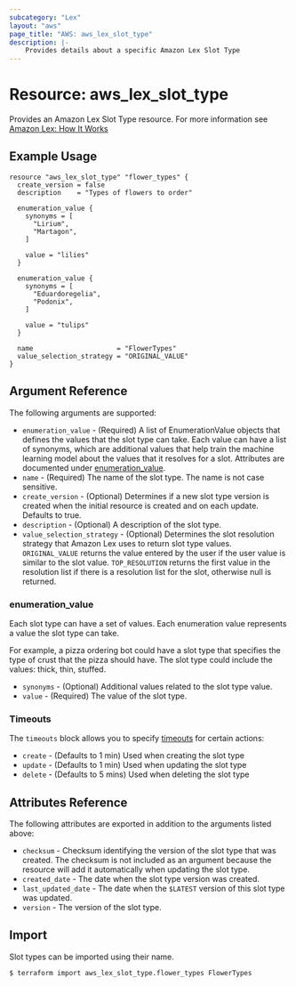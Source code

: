 ```yaml
---
subcategory: "Lex"
layout: "aws"
page_title: "AWS: aws_lex_slot_type"
description: |-
    Provides details about a specific Amazon Lex Slot Type
---
```


# Resource: aws_lex_slot_type

Provides an Amazon Lex Slot Type resource. For more information see
[Amazon Lex: How It Works](https://docs.aws.amazon.com/lex/latest/dg/how-it-works.html)

## Example Usage

```hcl
resource "aws_lex_slot_type" "flower_types" {
  create_version = false
  description    = "Types of flowers to order"

  enumeration_value {
    synonyms = [
      "Lirium",
      "Martagon",
    ]

    value = "lilies"
  }

  enumeration_value {
    synonyms = [
      "Eduardoregelia",
      "Podonix",
    ]

    value = "tulips"
  }

  name                     = "FlowerTypes"
  value_selection_strategy = "ORIGINAL_VALUE"
}
```

## Argument Reference

The following arguments are supported:

* `enumeration_value` - (Required) A list of EnumerationValue objects that defines the values that 
the slot type can take. Each value can have a list of synonyms, which are additional values that help 
train the machine learning model about the values that it resolves for a slot. Attributes are 
documented under [enumeration_value](#enumeration_value-1).
* `name` - (Required) The name of the slot type. The name is not case sensitive.
* `create_version` - (Optional) 
Determines if a new slot type version is created when the initial resource is created and on each 
update. Defaults to true.
* `description` - (Optional) A description of the slot type.
* `value_selection_strategy` - (Optional) Determines the slot resolution strategy that Amazon Lex 
uses to return slot type values. `ORIGINAL_VALUE` returns the value entered by the user if the user 
value is similar to the slot value. `TOP_RESOLUTION` returns the first value in the resolution list 
if there is a resolution list for the slot, otherwise null is returned.

### enumeration_value

Each slot type can have a set of values. Each enumeration value represents a value the slot type
can take.

For example, a pizza ordering bot could have a slot type that specifies the type of crust that the 
pizza should have. The slot type could include the values: thick, thin, stuffed.

* `synonyms` - (Optional) Additional values related to the slot type value.
* `value` - (Required) The value of the slot type.

### Timeouts

The `timeouts` block allows you to specify [timeouts](https://www.terraform.io/docs/configuration/resources.html#timeouts) for certain actions:

* `create` - (Defaults to 1 min) Used when creating the slot type
* `update` - (Defaults to 1 min) Used when updating the slot type
* `delete` - (Defaults to 5 mins) Used when deleting the slot type

## Attributes Reference

The following attributes are exported in addition to the arguments listed above:

* `checksum` - Checksum identifying the version of the slot type that was created. The checksum is 
not included as an argument because the resource will add it automatically when updating the slot type.
* `created_date` - The date when the slot type version was created.
* `last_updated_date` - The date when the `$LATEST` version of this slot type was updated.
* `version` - The version of the slot type.

## Import

Slot types can be imported using their name.

```
$ terraform import aws_lex_slot_type.flower_types FlowerTypes
```
